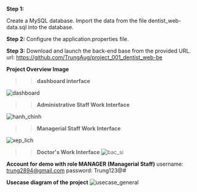 **Step 1:**

Create a MySQL database.
Import the data from the file dentist_web-data.sql into the database.

**Step 2:**
Configure the application.properties file.

**Step 3:**
Download and launch the back-end base from the provided URL.
url: https://github.com/TrungAug/project_001_dentist_web-be

**Project Overview Image**

>> **dashboard interface**

![dashboard](https://github.com/user-attachments/assets/18919513-4ab9-45d2-945c-ed3a93ea0875)

>> **Administrative Staff Work Interface**

![hanh_chinh](https://github.com/user-attachments/assets/27263607-5c69-49ba-a20c-85b627ad8658)

>> **Managerial Staff Work Interface**

![xep_lich](https://github.com/user-attachments/assets/a986907b-1918-4c7e-a692-5f343065676a)

>> **Doctor's Work Interface**
![bac_si](https://github.com/user-attachments/assets/4afd760b-45a9-44df-af80-4d931905e747)

**Account for demo with role MANAGER (Managerial Staff)**
username: trung2894@gmail.com
password: Trung123@#

**Usecase diagram of the project**
![usecase_general](https://github.com/user-attachments/assets/414e88f1-4fd7-4af4-8621-e6e4eae2c260)


